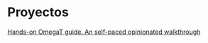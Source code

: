 # Proyectos


[Hands-on OmegaT guide. An self-paced opinionated walkthrough](https://github.com/msoutopico/omegat-asetrad/raw/main/04_paquetes/01_handson_walkthrough.omt)
